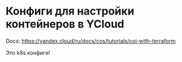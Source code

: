 # Конфиги для настройки контейнеров в YCloud

Docs: https://yandex.cloud/ru/docs/cos/tutorials/coi-with-terraform

Это k8s конфиги!
